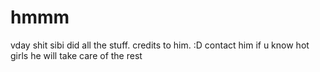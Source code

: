 # hmmm
vday shit
sibi did all the stuff. credits to him. :D contact him if u know hot girls he will take care of the rest
